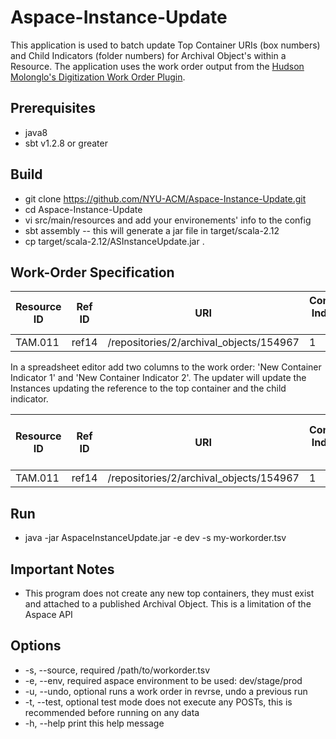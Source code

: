# Aspace-Instance-Update
This application is used to batch update Top Container URIs (box numbers) and Child Indicators (folder numbers) for Archival Object's within a Resource. The application uses the work order output from the [Hudson Molonglo's Digitization Work Order Plugin](https://github.com/hudmol/digitization_work_order).

Prerequisites
-------------
* java8
* sbt v1.2.8 or greater


Build
------------------
* git clone https://github.com/NYU-ACM/Aspace-Instance-Update.git
* cd Aspace-Instance-Update
* vi src/main/resources and add your environements' info to the config
* sbt assembly -- this will generate a jar file in target/scala-2.12
* cp target/scala-2.12/ASInstanceUpdate.jar .

Work-Order Specification
------------------------
| Resource ID	| Ref ID	| URI	| Container Indicator 1	| Container Indicator 2	| Container Indicator 3	| Title	| Component ID |
| ---	| ---	| ---| ---	| --- | --- | ---	| --- |
| TAM.011	| ref14	| /repositories/2/archival_objects/154967	| 1 | 	1 |  | Correspondence	| |

In a spreadsheet editor add two columns to the work order: 'New Container Indicator 1' and 'New Container Indicator 2'. The updater will update the Instances updating the reference to the top container and the child indicator. 

| Resource ID	| Ref ID	| URI	| Container Indicator 1	| Container Indicator 2	| Container Indicator 3	| Title	| Component ID | New Container Indicator 1	| New Container Indicator 2 |
| ---	| ---	| ---| ---	| --- | --- | ---	| --- | ---	| --- |
| TAM.011	| ref14	| /repositories/2/archival_objects/154967	| 1 | 	1 |  | Correspondence	| | 2 | 1 |

Run
---
* java -jar AspaceInstanceUpdate.jar -e dev -s my-workorder.tsv

Important Notes
---------------
* This program does not create any new top containers, they must exist and attached to a published Archival Object. This is a limitation of the Aspace API

Options
-------
* -s, --source, required	/path/to/workorder.tsv
* -e, --env, required		aspace environment to be used: dev/stage/prod
* -u, --undo, optional	runs a work order in revrse, undo a previous run
* -t, --test, optional	test mode does not execute any POSTs, this is recommended before running on any data
* -h, --help	print this help message
